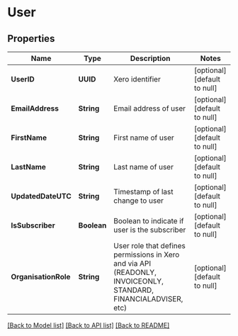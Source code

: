 # User
## Properties

| Name | Type | Description | Notes |
|------------ | ------------- | ------------- | -------------|
| **UserID** | **UUID** | Xero identifier | [optional] [default to null] |
| **EmailAddress** | **String** | Email address of user | [optional] [default to null] |
| **FirstName** | **String** | First name of user | [optional] [default to null] |
| **LastName** | **String** | Last name of user | [optional] [default to null] |
| **UpdatedDateUTC** | **String** | Timestamp of last change to user | [optional] [default to null] |
| **IsSubscriber** | **Boolean** | Boolean to indicate if user is the subscriber | [optional] [default to null] |
| **OrganisationRole** | **String** | User role that defines permissions in Xero and via API (READONLY, INVOICEONLY, STANDARD, FINANCIALADVISER, etc) | [optional] [default to null] |

[[Back to Model list]](../README.md#documentation-for-models) [[Back to API list]](../README.md#documentation-for-api-endpoints) [[Back to README]](../README.md)

